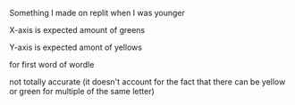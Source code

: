 Something I made on replit when I was younger

X-axis is expected amount of greens

Y-axis is expected amont of yellows

for first word of wordle

not totally accurate (it doesn't account for the fact that there can be yellow or green for multiple of the same letter)